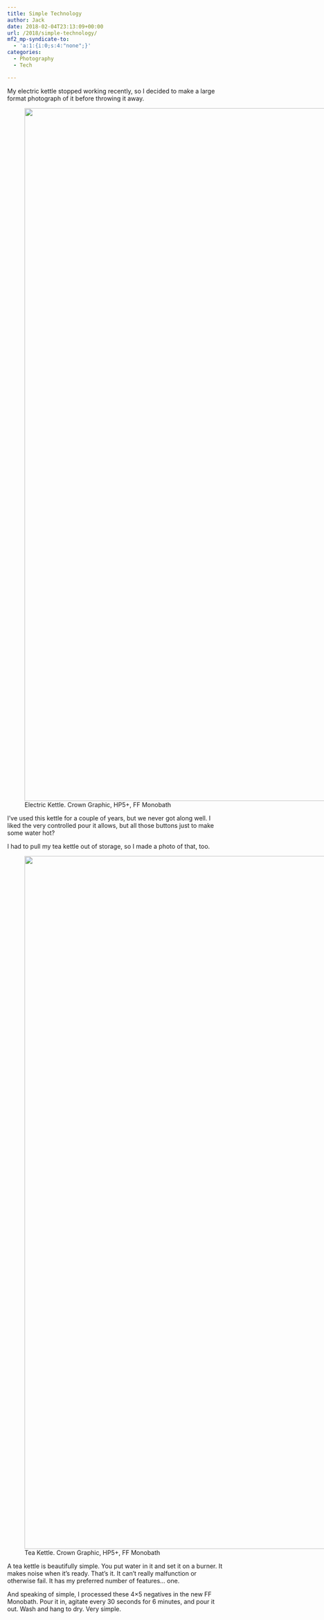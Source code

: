 ```yaml
---
title: Simple Technology
author: Jack
date: 2018-02-04T23:13:09+00:00
url: /2018/simple-technology/
mf2_mp-syndicate-to:
  - 'a:1:{i:0;s:4:"none";}'
categories:
  - Photography
  - Tech

---
```

My electric kettle stopped working recently, so I decided to make a large format photograph of it before throwing it away.

<figure id="attachment_954" style="width: 1380px" class="wp-caption alignnone"><img class="size-full wp-image-954" src="/img/2018/02/201802Sunday_Scan1-edit.jpg" alt="" width="1380" height="1600" srcset="/img/2018/02/201802Sunday_Scan1-edit.jpg 1380w, /img/2018/02/201802Sunday_Scan1-edit-259x300.jpg 259w, /img/2018/02/201802Sunday_Scan1-edit-768x890.jpg 768w, /img/2018/02/201802Sunday_Scan1-edit-883x1024.jpg 883w, /img/2018/02/201802Sunday_Scan1-edit-750x870.jpg 750w" sizes="(max-width: 1380px) 100vw, 1380px" /><figcaption class="wp-caption-text">Electric Kettle. Crown Graphic, HP5+, FF Monobath</figcaption></figure>

I&#8217;ve used this kettle for a couple of years, but we never got along well. I liked the very controlled pour it allows, but all those buttons just to make some water hot?

I had to pull my tea kettle out of storage, so I made a photo of that, too.

<figure id="attachment_955" style="width: 1280px" class="wp-caption alignnone"><img class="size-full wp-image-955" src="/img/2018/02/201802Sunday_Scan-edit.jpg" alt="" width="1280" height="1600" srcset="/img/2018/02/201802Sunday_Scan-edit.jpg 1280w, /img/2018/02/201802Sunday_Scan-edit-240x300.jpg 240w, /img/2018/02/201802Sunday_Scan-edit-768x960.jpg 768w, /img/2018/02/201802Sunday_Scan-edit-819x1024.jpg 819w, /img/2018/02/201802Sunday_Scan-edit-750x938.jpg 750w" sizes="(max-width: 1280px) 100vw, 1280px" /><figcaption class="wp-caption-text">Tea Kettle. Crown Graphic, HP5+, FF Monobath</figcaption></figure>

A tea kettle is beautifully simple. You put water in it and set it on a burner. It makes noise when it&#8217;s ready. That&#8217;s it. It can&#8217;t really malfunction or otherwise fail. It has my preferred number of features&#8230; one.

And speaking of simple, I processed these 4&#215;5 negatives in the new FF Monobath. Pour it in, agitate every 30 seconds for 6 minutes, and pour it out. Wash and hang to dry. Very simple.

&nbsp;